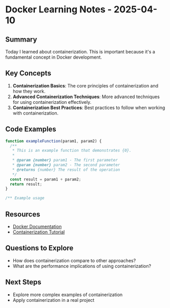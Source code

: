 # Docker Learning Notes - 2025-04-10

## Summary

Today I learned about containerization. This is important because it's a fundamental concept in Docker development.

## Key Concepts

1. **Containerization Basics**: The core principles of containerization and how they work.
2. **Advanced Containerization Techniques**: More advanced techniques for using containerization effectively.
3. **Containerization Best Practices**: Best practices to follow when working with containerization.

## Code Examples

```javascript
function exampleFunction(param1, param2) {
  /**
   * This is an example function that demonstrates {0}.
   *
   * @param {number} param1 - The first parameter
   * @param {number} param2 - The second parameter
   * @returns {number} The result of the operation
   */
  const result = param1 + param2;
  return result;
}

/** Example usage

```

## Resources

- [Docker Documentation](https://example.com/docker-docs)
- [Containerization Tutorial](https://example.com/docker/containerization)

## Questions to Explore

- How does containerization compare to other approaches?
- What are the performance implications of using containerization?

## Next Steps

- Explore more complex examples of containerization
- Apply containerization in a real project
